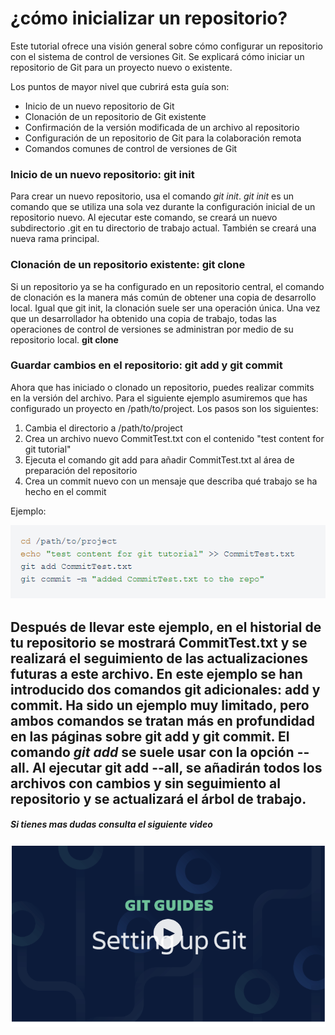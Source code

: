# ¿cómo inicializar un repositorio?
Este tutorial ofrece una visión general sobre cómo configurar un repositorio con el sistema de control de versiones Git. Se explicará cómo iniciar un repositorio de Git para un proyecto nuevo o existente.

Los puntos de mayor nivel que cubrirá esta guía son:
* Inicio de un nuevo repositorio de Git
* Clonación de un repositorio de Git existente
* Confirmación de la versión modificada de un archivo al repositorio
* Configuración de un repositorio de Git para la colaboración remota
* Comandos comunes de control de versiones de Git

### Inicio de un nuevo repositorio: git init
Para crear un nuevo repositorio, usa el comando *git init*. *git init* es un comando que se utiliza una sola vez durante la configuración inicial de un repositorio nuevo. Al ejecutar este comando, se creará un nuevo subdirectorio .git en tu directorio de trabajo actual. También se creará una nueva rama principal.

### Clonación de un repositorio existente: git clone
Si un repositorio ya se ha configurado en un repositorio central, el comando de clonación es la manera más común de obtener una copia de desarrollo local. Igual que git init, la clonación suele ser una operación única. Una vez que un desarrollador ha obtenido una copia de trabajo, todas las operaciones de control de versiones se administran por medio de su repositorio local.
**git clone <repo url>**

### Guardar cambios en el repositorio: git add y git commit
Ahora que has iniciado o clonado un repositorio, puedes realizar commits en la versión del archivo. Para el siguiente ejemplo asumiremos que has configurado un proyecto en /path/to/project. Los pasos son los siguientes:

1. Cambia el directorio a /path/to/project
2. Crea un archivo nuevo CommitTest.txt con el contenido "test content for git tutorial"
3. Ejecuta el comando git add para añadir CommitTest.txt al área de preparación del repositorio
4. Crea un commit nuevo con un mensaje que describa qué trabajo se ha hecho en el commit

Ejemplo:

![codigo](codigo.PNG)

Después de llevar este ejemplo, en el historial de tu repositorio se mostrará CommitTest.txt y se realizará el seguimiento de las actualizaciones futuras a este archivo.
En este ejemplo se han introducido dos comandos git adicionales: add y commit. Ha sido un ejemplo muy limitado, pero ambos comandos se tratan más en profundidad en las páginas sobre git add y git commit. El comando *git add* se suele usar con la opción --all. Al ejecutar **git add --all**, se añadirán todos los archivos con cambios y sin seguimiento al repositorio y se actualizará el árbol de trabajo.
---
##### Si tienes mas dudas consulta el siguiente video

[![video de git](git.png)](https://www.youtube.com/watch?v=jUlT-zQ-mbk)

